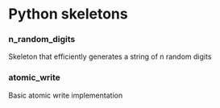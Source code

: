 # Python skeletons
### n_random_digits
Skeleton that efficiently generates a string of n random digits

### atomic_write
Basic atomic write implementation
